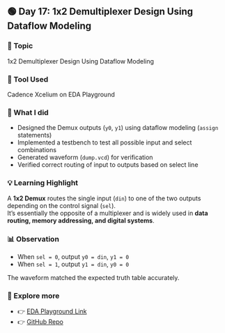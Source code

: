 ## 🟢 Day 17: 1x2 Demultiplexer Design Using Dataflow Modeling  

### 🧠 Topic  
1x2 Demultiplexer Design Using Dataflow Modeling  

### 🔧 Tool Used  
Cadence Xcelium on EDA Playground  

### 📌 What I did  
- Designed the Demux outputs (`y0`, `y1`) using dataflow modeling (`assign` statements)  
- Implemented a testbench to test all possible input and select combinations  
- Generated waveform (`dump.vcd`) for verification  
- Verified correct routing of input to outputs based on select line  

### 💡 Learning Highlight  
A **1x2 Demux** routes the single input (`din`) to one of the two outputs depending on the control signal (`sel`).  
It’s essentially the opposite of a multiplexer and is widely used in **data routing, memory addressing, and digital systems**.  

### 📊 Observation  
- When `sel = 0`, output `y0 = din`, `y1 = 0`  
- When `sel = 1`, output `y1 = din`, `y0 = 0`  

The waveform matched the expected truth table accurately.  

### 🔗 Explore more  
- 👉 [EDA Playground Link](https://edaplayground.com/x/86nn)  
- 👉 [GitHub Repo](https://github.com/mitanshigaur09/Verilog/new/main)  
